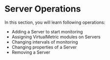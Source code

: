 # Server Operations

In this section, you will learn following operations:

* Adding a Server to start monitoring
* Assigning VirtualMetric modules on Servers
* Changing intervals of monitoring
* Changing properties of a Server
* Removing a Server
